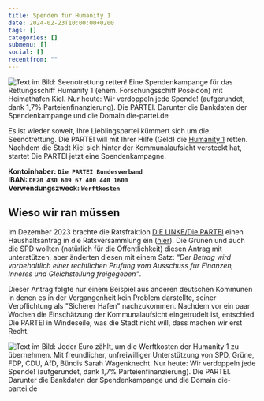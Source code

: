 ```yaml
---
title: Spenden für Humanity 1
date: 2024-02-23T10:00:00+0200
tags: []
categories: []
submenu: []
social: []
recentfrom: ""
---
```



![Text im Bild: Seenotrettung retten! Eine Spendenkampange für das Rettungsschiff Humanity 1 (ehem. Forschungsschiff Poseidon) mit Heimathafen Kiel. Nur heute: Wir verdoppeln jede Spende! (aufgerundet, dank 1,7% Parteienfinanzierung). Die PARTEI. Darunter die Bankdaten der Spendenkampange und die Domain die-partei.de](https://die-partei.sh/sh/spenden-fuer-humanity-1/spenden-fuer-humanity-1_01.png)

Es ist wieder soweit, Ihre Lieblingspartei kümmert sich um die Seenotrettung. Die PARTEI will mit Ihrer Hilfe (Geld) die [Humanity 1](https://united4rescue.org/de/die-schiffe/humanity-1/) retten. Nachdem die Stadt Kiel sich hinter der Kommunalaufsicht versteckt hat, startet Die PARTEI jetzt eine Spendenkampagne.

**Kontoinhaber: `Die PARTEI Bundesverband`**  
**IBAN: `DE20 430 609 67 400 440 1600`**  
**Verwendungszweck: `Werftkosten`**

## Wieso wir ran müssen

Im Dezember 2023 brachte die Ratsfraktion [DIE LINKE/Die PARTEI](https://die-linke-die-partei.de/) einen Haushaltsantrag in die Ratsversammlung ein ([hier](https://www.kiel.de/de/politik_verwaltung/ratsversammlung/infosystem/vo020?VOLFDNR=1001107)). 
Die Grünen und auch die SPD wollten (natürlich für die Öffentlichkeit) diesen Antrag mit unterstützen, aber änderten diesen mit einem Satz: *"Der Betrag wird vorbehaltlich einer rechtlichen Prufung vom Ausschuss fur Finanzen, Inneres und Gleichstellung freigegeben"*. 

Dieser Antrag folgte nur einem Beispiel aus anderen deutschen Kommunen in denen es in der Vergangenheit kein Problem darstellte, seiner Verpflichtung als "Sicherer Hafen" nachzukommen.
Nachdem vor ein paar Wochen die Einschätzung der Kommunalaufsicht eingetrudelt ist, entschied Die PARTEI in Windeseile, was die Stadt nicht will, dass machen wir erst Recht.

![Text im Bild: Jeder Euro zählt, um die Werftkosten der Humanity 1 zu übernehmen. Mit freundlicher, unfreiwilliger Unterstützung von SPD, Grüne, FDP, CDU, AfD, Bündis Sarah Wagenknecht. Nur heute: Wir verdoppeln jede Spende! (aufgerundet, dank 1,7% Parteienfinanzierung). Die PARTEI. Darunter die Bankdaten der Spendenkampange und die Domain die-partei.de](https://die-partei.sh/sh/spenden-fuer-humanity-1/spenden-fuer-humanity-1_02.png)